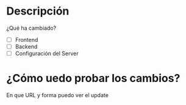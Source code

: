# Descripción
¿Qué ha cambiado?

- [ ] Frontend
- [ ] Backend
- [ ] Configuración del Server

# ¿Cómo uedo probar los cambios?
En que URL y forma puedo ver el update 
